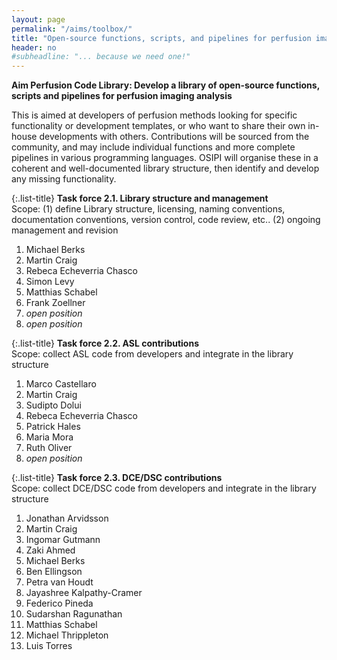 ```yaml
---
layout: page
permalink: "/aims/toolbox/"
title: "Open-source functions, scripts, and pipelines for perfusion imaging analysis"
header: no
#subheadline: "... because we need one!"
---
```


**Aim Perfusion Code Library: Develop a library of open-source functions, scripts and pipelines for perfusion imaging analysis** 

This is aimed at developers of perfusion methods looking for specific functionality or development templates, or who want to share their own in-house developments with others. Contributions will be sourced from the community, and may include individual functions and more complete pipelines in various programming languages. OSIPI will organise these in a coherent and well-documented library structure, then identify and develop any missing functionality.

{:.list-title}
**Task force 2.1. Library structure and management**  
Scope: (1) define Library structure, licensing, naming conventions, documentation conventions, version control, code review, etc.. (2) ongoing management and revision

1. Michael Berks
2. Martin Craig
3. Rebeca Echeverria Chasco
4. Simon Levy
5. Matthias Schabel
6. Frank Zoellner
7. *open position*
8. *open position*

{:.list-title}
**Task force 2.2. ASL contributions**  
Scope: collect ASL code from developers and integrate in the library structure

1. Marco Castellaro
2. Martin Craig
3. Sudipto Dolui
4. Rebeca Echeverria Chasco 
5. Patrick Hales
6. Maria Mora
7. Ruth Oliver 
8. *open position*

{:.list-title}
**Task force 2.3. DCE/DSC contributions**  
Scope: collect DCE/DSC code from developers and integrate in the library structure

1. Jonathan Arvidsson
2. Martin Craig
3. Ingomar Gutmann
4. Zaki Ahmed
5. Michael Berks
6. Ben Ellingson
7. Petra van Houdt
8. Jayashree Kalpathy-Cramer
9. Federico Pineda
10. Sudarshan Ragunathan
11. Matthias Schabel
12. Michael Thrippleton
13. Luis Torres
